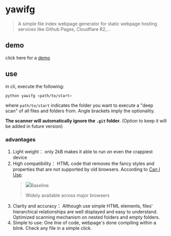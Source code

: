 # yawifg
>
> A simple file index webpage generator for static webpage hosting services like Github Pages, Cloudflare R2,...
>

## demo
click here for a [demo](https://xolyn.github.io/file_tree.html)

## use
in cli, execute the following:
```bash
python yawifg <path/to/start>
```
where `path/to/start` indicates the folder you want to execute a "deep scan" of all files and folders from. Angle brackets imply the optionality.

**The scanner will automatically ignore the `.git` folder.** (Option to keep it will be added in future version)

### advantages
1. Light weight： only 2kB makes it able to run on even the crappiest device
2. High compatibility： HTML code that removes the fancy styles and properties that are not supported by old browsers. According to [Can I Use](https://caniuse.com/?search=details):
   > ![](https://caniuse.com/img/baseline/baseline-high-light.svg)Baseline
   > 
   > Widely available across major browsers
3. Clarity and accuracy： Although use simple HTML elements, files' hierarchical relationships are well displayed and easy to understand. Optimized scanning mechanism on nested folders and empty folders.
4. Simple to use: One line of code, webpage's done compiling within a blink. Check any file in a simple click. 

